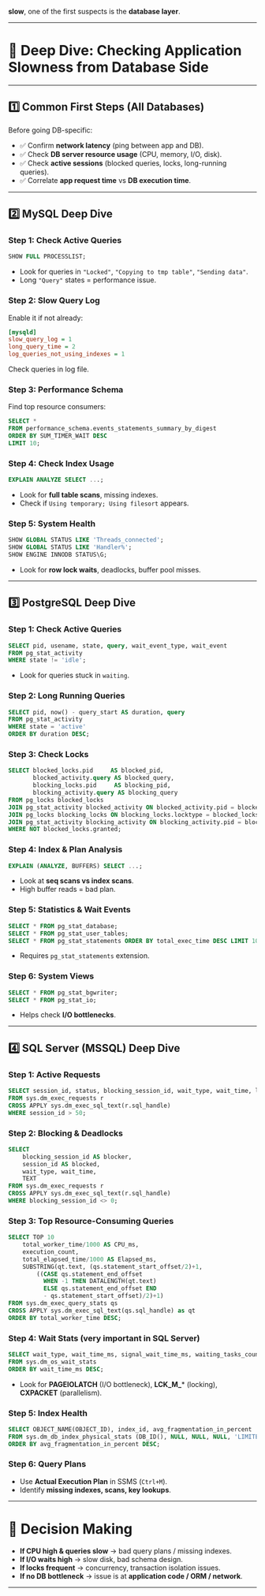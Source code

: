 **slow**, one of the first suspects is the **database layer**. 



---

# 🔎 Deep Dive: Checking Application Slowness from Database Side

---

## 1️⃣ Common First Steps (All Databases)

Before going DB-specific:

* ✅ Confirm **network latency** (ping between app and DB).
* ✅ Check **DB server resource usage** (CPU, memory, I/O, disk).
* ✅ Check **active sessions** (blocked queries, locks, long-running queries).
* ✅ Correlate **app request time** vs **DB execution time**.

---

## 2️⃣ MySQL Deep Dive

### Step 1: Check Active Queries

```sql
SHOW FULL PROCESSLIST;
```

* Look for queries in `"Locked"`, `"Copying to tmp table"`, `"Sending data"`.
* Long `"Query"` states = performance issue.

### Step 2: Slow Query Log

Enable it if not already:

```ini
[mysqld]
slow_query_log = 1
long_query_time = 2
log_queries_not_using_indexes = 1
```

Check queries in log file.

### Step 3: Performance Schema

Find top resource consumers:

```sql
SELECT *
FROM performance_schema.events_statements_summary_by_digest
ORDER BY SUM_TIMER_WAIT DESC
LIMIT 10;
```

### Step 4: Check Index Usage

```sql
EXPLAIN ANALYZE SELECT ...;
```

* Look for **full table scans**, missing indexes.
* Check if `Using temporary; Using filesort` appears.

### Step 5: System Health

```sql
SHOW GLOBAL STATUS LIKE 'Threads_connected';
SHOW GLOBAL STATUS LIKE 'Handler%';
SHOW ENGINE INNODB STATUS\G;
```

* Look for **row lock waits**, deadlocks, buffer pool misses.

---

## 3️⃣ PostgreSQL Deep Dive

### Step 1: Check Active Queries

```sql
SELECT pid, usename, state, query, wait_event_type, wait_event
FROM pg_stat_activity
WHERE state != 'idle';
```

* Look for queries stuck in `waiting`.

### Step 2: Long Running Queries

```sql
SELECT pid, now() - query_start AS duration, query
FROM pg_stat_activity
WHERE state = 'active'
ORDER BY duration DESC;
```

### Step 3: Check Locks

```sql
SELECT blocked_locks.pid     AS blocked_pid,
       blocked_activity.query AS blocked_query,
       blocking_locks.pid     AS blocking_pid,
       blocking_activity.query AS blocking_query
FROM pg_locks blocked_locks
JOIN pg_stat_activity blocked_activity ON blocked_activity.pid = blocked_locks.pid
JOIN pg_locks blocking_locks ON blocking_locks.locktype = blocked_locks.locktype
JOIN pg_stat_activity blocking_activity ON blocking_activity.pid = blocking_locks.pid
WHERE NOT blocked_locks.granted;
```

### Step 4: Index & Plan Analysis

```sql
EXPLAIN (ANALYZE, BUFFERS) SELECT ...;
```

* Look at **seq scans vs index scans**.
* High buffer reads = bad plan.

### Step 5: Statistics & Wait Events

```sql
SELECT * FROM pg_stat_database;
SELECT * FROM pg_stat_user_tables;
SELECT * FROM pg_stat_statements ORDER BY total_exec_time DESC LIMIT 10;
```

* Requires `pg_stat_statements` extension.

### Step 6: System Views

```sql
SELECT * FROM pg_stat_bgwriter;
SELECT * FROM pg_stat_io;
```

* Helps check **I/O bottlenecks**.

---

## 4️⃣ SQL Server (MSSQL) Deep Dive

### Step 1: Active Requests

```sql
SELECT session_id, status, blocking_session_id, wait_type, wait_time, last_wait_type, text
FROM sys.dm_exec_requests r
CROSS APPLY sys.dm_exec_sql_text(r.sql_handle)
WHERE session_id > 50;
```

### Step 2: Blocking & Deadlocks

```sql
SELECT
    blocking_session_id AS blocker,
    session_id AS blocked,
    wait_type, wait_time,
    TEXT
FROM sys.dm_exec_requests r
CROSS APPLY sys.dm_exec_sql_text(r.sql_handle)
WHERE blocking_session_id <> 0;
```

### Step 3: Top Resource-Consuming Queries

```sql
SELECT TOP 10
    total_worker_time/1000 AS CPU_ms,
    execution_count,
    total_elapsed_time/1000 AS Elapsed_ms,
    SUBSTRING(qt.text, (qs.statement_start_offset/2)+1,
        ((CASE qs.statement_end_offset
          WHEN -1 THEN DATALENGTH(qt.text)
          ELSE qs.statement_end_offset END
          - qs.statement_start_offset)/2)+1)
FROM sys.dm_exec_query_stats qs
CROSS APPLY sys.dm_exec_sql_text(qs.sql_handle) as qt
ORDER BY total_worker_time DESC;
```

### Step 4: Wait Stats (very important in SQL Server)

```sql
SELECT wait_type, wait_time_ms, signal_wait_time_ms, waiting_tasks_count
FROM sys.dm_os_wait_stats
ORDER BY wait_time_ms DESC;
```

* Look for **PAGEIOLATCH** (I/O bottleneck), **LCK\_M\_**\* (locking), **CXPACKET** (parallelism).

### Step 5: Index Health

```sql
SELECT OBJECT_NAME(OBJECT_ID), index_id, avg_fragmentation_in_percent
FROM sys.dm_db_index_physical_stats (DB_ID(), NULL, NULL, NULL, 'LIMITED')
ORDER BY avg_fragmentation_in_percent DESC;
```

### Step 6: Query Plans

* Use **Actual Execution Plan** in SSMS (`Ctrl+M`).
* Identify **missing indexes, scans, key lookups**.

---

# 🚦 Decision Making

* **If CPU high & queries slow** → bad query plans / missing indexes.
* **If I/O waits high** → slow disk, bad schema design.
* **If locks frequent** → concurrency, transaction isolation issues.
* **If no DB bottleneck** → issue is at **application code / ORM / network**.

---
